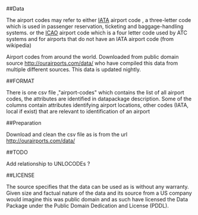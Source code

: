 ##Data

The airport codes may refer to either [IATA](http://en.wikipedia.org/wiki/International_Air_Transport_Association_airport_code)
airport code , a three-letter code which is used in passenger reservation, ticketing and baggage-handling systems. or the [ICAO](http://en.wikipedia.org/wiki/International_Civil_Aviation_Organization_airport_code)  airport code 
which is a four letter code used by ATC systems and for airports that do not have an IATA airport code (from wikipedia)

Airport codes from around the world. Downloaded from public domain source http://ourairports.com/data/ who have compiled this data from multiple different sources. This data is updated nightly.

##FORMAT

There is one csv file ,"airport-codes" which contains the list of all airport codes, the attributes are identified in datapackage description. Some of the columns contain attributes identifying airport locations, other codes (IATA, local if exist) that are relevant to identification of an airport

##Preparation

Download and clean the csv file as is from the url http://ourairports.com/data/

##TODO 

Add relationship to UNLOCODEs ?

##LICENSE

The source specifies that the data can be used as is without any warranty. Given size and factual nature of the data and its source from a US company would imagine this was public domain and as such have licensed the Data Package under the Public Domain Dedication and License (PDDL).
